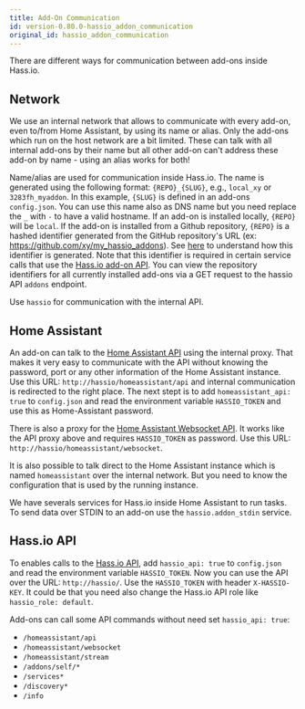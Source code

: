 ```yaml
---
title: Add-On Communication
id: version-0.80.0-hassio_addon_communication
original_id: hassio_addon_communication
---
```


There are different ways for communication between add-ons inside Hass.io.

## Network

We use an internal network that allows to communicate with every add-on, even to/from Home Assistant, by using its name or alias. Only the add-ons which run on the host network are a bit limited. These can talk with all internal add-ons by their name but all other add-on can't address these add-on by name - using an alias works for both!

Name/alias are used for communication inside Hass.io.
The name is generated using the following format: `{REPO}_{SLUG}`, e.g., `local_xy` or `3283fh_myaddon`. In this example, `{SLUG}` is defined in an add-ons `config.json`. You can use this name also as DNS name but you need replace the `_` with `-` to have a valid hostname. If an add-on is installed locally, `{REPO}` will be `local`. If the add-on is installed from a Github repository, `{REPO}` is a hashed identifier generated from the GitHub repository's URL (ex: https://github.com/xy/my_hassio_addons). See [here](https://github.com/home-assistant/hassio/blob/587047f9d648b8491dc8eef17dc6777f81938bfd/hassio/addons/utils.py#L17) to understand how this identifier is generated. Note that this identifier is required in certain service calls that use the [Hass.io add-on API][hassio-addon-api]. You can view the repository identifiers for all currently installed add-ons via a GET request to the hassio API `addons` endpoint.

Use `hassio` for communication with the internal API.

## Home Assistant

An add-on can talk to the [Home Assistant API][hass-api] using the internal proxy. That makes it very easy to communicate with the API without knowing the password, port or any other information of the Home Assistant instance. Use this URL: `http://hassio/homeassistant/api` and internal communication is redirected to the right place. The next stept is to add `homeassistant_api: true` to `config.json` and read the environment variable `HASSIO_TOKEN` and use this as Home-Assistant password.

There is also a proxy for the [Home Assistant Websocket API][hass-websocket]. It works like the API proxy above and requires `HASSIO_TOKEN` as password. Use this URL: `http://hassio/homeassistant/websocket`.

It is also possible to talk direct to the Home Assistant instance which is named `homeassistant` over the internal network. But you need to know the configuration that is used by the running instance.

We have severals services for Hass.io inside Home Assistant to run tasks. To send data over STDIN to an add-on use the `hassio.addon_stdin` service.

## Hass.io API

To enables calls to the [Hass.io API][hassio-api], add `hassio_api: true` to `config.json` and read the environment variable `HASSIO_TOKEN`. Now you can use the API over the URL: `http://hassio/`. Use the `HASSIO_TOKEN` with header `X-HASSIO-KEY`. It could be that you need also change the Hass.io API role like `hassio_role: default`.

Add-ons can call some API commands without need set `hassio_api: true`:
- `/homeassistant/api`
- `/homeassistant/websocket`
- `/homeassistant/stream`
- `/addons/self/*`
- `/services*`
- `/discovery*`
- `/info`

[hass-api]: https://www.home-assistant.io/developers/rest_api/
[hass-websocket]: https://www.home-assistant.io/developers/websocket_api/
[hassio-api]: https://github.com/home-assistant/hassio/blob/master/API.md
[hassio-addon-api]: https://github.com/home-assistant/hassio/blob/dev/API.md#restful-for-api-addons
